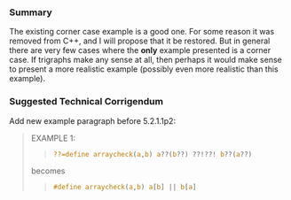 ### Summary

The existing corner case example is a good one. For some reason it was removed
from C\+\+, and I will propose that it be restored. But in general there are
very few cases where the **only** example presented is a corner case. If
trigraphs make any sense at all, then perhaps it would make sense to present a
more realistic example (possibly even more realistic than this example).

### Suggested Technical Corrigendum

Add new example paragraph before 5.2.1.1p2:

> EXAMPLE 1:
> 
> > ```c
> > ??=define arraycheck(a,b) a??(b??) ??!??! b??(a??)
> > ```
> 
> becomes
> 
> > ```c
> > #define arraycheck(a,b) a[b] || b[a]
> > ```
